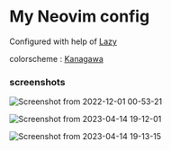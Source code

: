 # My Neovim config


Configured with help of  <a href="https://github.com/folke/lazy.nvim">Lazy</a>

colorscheme : <a href="https://github.com/rebelot/kanagawa.nvim.git">Kanagawa</a>

### screenshots


![Screenshot from 2022-12-01 00-53-21](https://user-images.githubusercontent.com/92051154/232275972-826c3373-32db-416e-8b9a-1c1388ee505f.png)


![Screenshot from 2023-04-14 19-12-01](https://user-images.githubusercontent.com/92051154/232060753-444f2274-668a-4dbd-ab13-4319a7b7e853.png)


![Screenshot from 2023-04-14 19-13-15](https://user-images.githubusercontent.com/92051154/232060761-c363f911-2cad-4225-92e4-ef438719367c.png)
